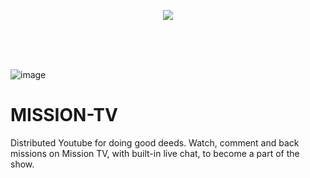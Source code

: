 <p align="center"><img src="https://user-images.githubusercontent.com/67427045/160857257-23037703-9ce5-4e09-9479-4a9156f7d8d6.png" />
</p>
<br><br><br>

![image](https://user-images.githubusercontent.com/67427045/161428726-d599ec43-ed3e-43c8-9776-70e5e6151a75.png)

# MISSION-TV
Distributed Youtube for doing good deeds. Watch, comment and back missions on Mission TV, with built-in live chat, to become a part of the show.
